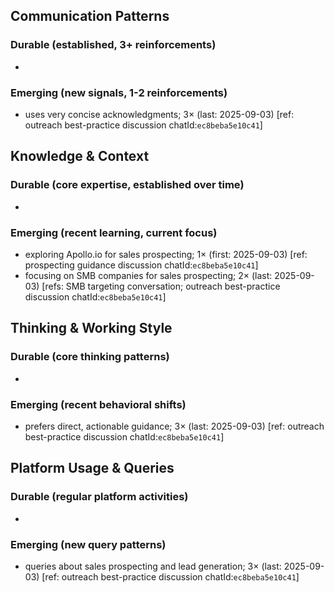 ## Communication Patterns
### Durable (established, 3+ reinforcements)
-

### Emerging (new signals, 1-2 reinforcements)
- uses very concise acknowledgments; 3× (last: 2025-09-03) [ref: outreach best-practice discussion chatId:`ec8beba5e10c41`]

## Knowledge & Context
### Durable (core expertise, established over time)
-

### Emerging (recent learning, current focus)
- exploring Apollo.io for sales prospecting; 1× (first: 2025-09-03) [ref: prospecting guidance discussion chatId:`ec8beba5e10c41`]
- focusing on SMB companies for sales prospecting; 2× (last: 2025-09-03) [refs: SMB targeting conversation; outreach best-practice discussion chatId:`ec8beba5e10c41`]

## Thinking & Working Style
### Durable (core thinking patterns)
-

### Emerging (recent behavioral shifts)
- prefers direct, actionable guidance; 3× (last: 2025-09-03) [ref: outreach best-practice discussion chatId:`ec8beba5e10c41`]

## Platform Usage & Queries
### Durable (regular platform activities)
-

### Emerging (new query patterns)
- queries about sales prospecting and lead generation; 3× (last: 2025-09-03) [ref: outreach best-practice discussion chatId:`ec8beba5e10c41`]